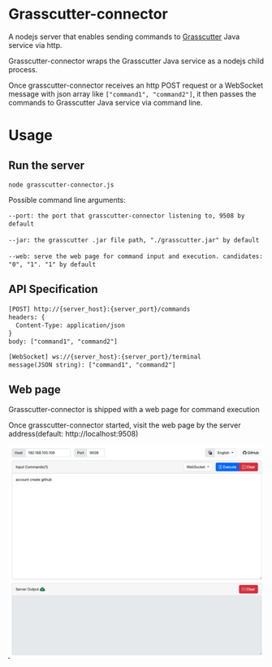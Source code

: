 # Grasscutter-connector
A nodejs server that enables sending commands to [Grasscutter](https://github.com/Grasscutters/Grasscutter) Java service via http.

Grasscutter-connector wraps the Grasscutter Java service as a nodejs child process.

Once grasscutter-connector receives an http POST request or a WebSocket message with json array like `["command1", "command2"]`, it then passes the commands to Grasscutter Java service via command line.

# Usage
## Run the server
``` shell
node grasscutter-connector.js
```
Possible command line arguments:
```
--port: the port that grasscutter-connector listening to, 9508 by default

--jar: the grasscutter .jar file path, "./grasscutter.jar" by default

--web: serve the web page for command input and execution. candidates: "0", "1". "1" by default
```
## API Specification
``` http
[POST] http://{server_host}:{server_port}/commands
headers: {
  Content-Type: application/json
}
body: ["command1", "command2"]
```

```
[WebSocket] ws://{server_host}:{server_port}/terminal
message(JSON string): ["command1", "command2"]
```
## Web page
Grasscutter-connector is shipped with a web page for command execution

Once grasscutter-connector started, visit the web page by the server address(default: http://localhost:9508)

![web-page](./web-page.png) 